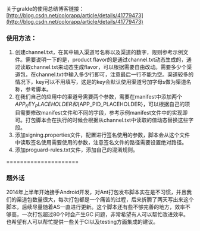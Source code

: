 关于gralde的使用总结博客链接：[http://blog.csdn.net/colorapp/article/details/41779473](http://blog.csdn.net/colorapp/article/details/41779473)

### 使用方法：
1. 创建channel.txt，在其中输入渠道号名称以及渠道的数字，规则参考示例文件。需要说明一下的是，product flavor的是通过channel.txt动态生成的，通过读取channel.txt来动态生成flavor，可以根据需要自由改动。需要多少个渠道包，在channel.txt中输入多少行即可，注意最后一行不能为空。渠道较多的情况下，key可以不用填写，这是的key会默认使用渠道号加字母s做为渠道名称，参考脚本。
2. 在我们自己的应用中的渠道号需要两个参数，需要在manifest中添加两个${APP_KEY_PLACEHOLDER}和${APP_PID_PLACEHOLDER}，可以根据自己的项目需要修改manifest文件和不同的字段，参考示例manifest文件中的实现即可。打包脚本会在执行的时候会根据从channel.txt中读取的值动态替换这些字段。
3. 添加signing.properties文件，配置进行签名使用的参数，脚本会从这个文件中读取签名使用需要使用的参数，注意签名文件的路径需要设置绝对路径。
4. 添加proguard-rules.txt文件，添加自己的混淆规则。

=====================
### 题外话

2014年上半年开始接手Android开发，对Ant打包发布脚本实在是不习惯，并且我们的渠道包数量很大，每次打包都是一个痛苦的过程，后来折腾了两天写出来这个脚本，后续尽量随着AS一直进行更新。这个脚本还有些不够完善的地方，效率不够高，一次打包超过80个时会产生GC 问题，非常希望有人可以帮忙改进效率。也希望有人可以帮忙提供一些关于CI以及testing方面集成的建议。
